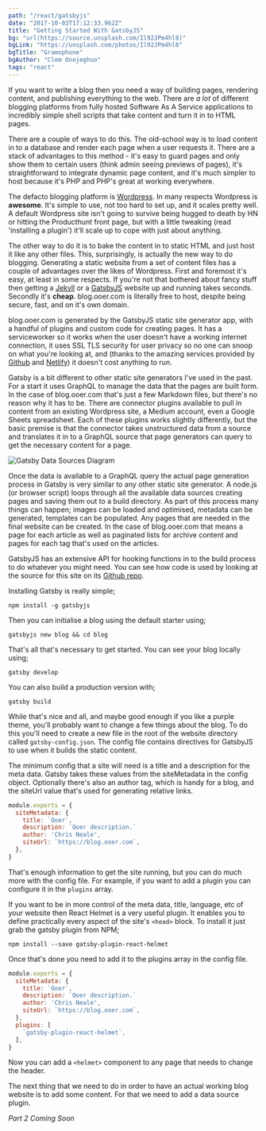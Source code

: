 ```yaml
---
path: "/react/gatsbyjs"
date: "2017-10-03T17:12:33.962Z"
title: "Getting Started With GatsbyJS"
bg: "url(https://source.unsplash.com/Il92JPm4hl8)"
bgLink: "https://unsplash.com/photos/Il92JPm4hl8"
bgTitle: "Gramophone"
bgAuthor: "Clem Onojeghuo"
tags: "react"
---
```


If you want to write a blog then you need a way of building pages, rendering content, and publishing everything to the web. There are *a lot* of different blogging platforms from fully hosted Software As A Service applications to incredibly simple shell scripts that take content and turn it in to HTML pages.

There are a couple of ways to do this. The old-school way is to load content in to a database and render each page when a user requests it. There are a stack of advantages to this method - it's easy to guard pages and only show them to certain users (think admin seeing previews of pages), it's straightforward to integrate dynamic page content, and it's much simpler to host because it's PHP and PHP's great at working everywhere.

The defacto blogging platform is [Wordpress](https://wordpress.com/). In many respects Wordpress is **awesome**. It's simple to use, not too hard to set up, and it scales pretty well. A default Wordpress site isn't going to survive being hugged to death by HN or hitting the Producthunt front page, but with a little tweaking (read 'installing a plugin') it'll scale up to cope with just about anything.

The other way to do it is to bake the content in to static HTML and just host it like any other files. This, surprisingly, is actually the new way to do blogging. Generating a static website from a set of content files has a couple of advantages over the likes of Wordpress. First and foremost it's easy, at least in some respects. If you're not that bothered about fancy stuff then getting a [Jekyll](https://jekyllrb.com/) or a [GatsbyJS](https://gatsbyjs.org) website up and running takes seconds. Secondly it's **cheap**. blog.ooer.com is literally free to host, despite being secure, fast, and on it's own domain.

blog.ooer.com is generated by the GatsbyJS static site generator app, with a handful of plugins and custom code for creating pages. It has a serviceworker so it works when the user doesn't have a working internet connection, it uses SSL TLS security for user privacy so no one can snoop on what you're looking at, and (thanks to the amazing services provided by [Github](https://github.com/) and [Netlify](https://www.netlify.com/)) it doesn't cost anything to run.

Gatsby is a bit different to other static site generators I've used in the past. For a start it uses GraphQL to manage the data that the pages are built form. In the case of blog.ooer.com that's just a few Markdown files, but there's no reason why it has to be. There are connector plugins available to pull in content from an existing Wordpress site, a Medium account, even a Google Sheets spreadsheet. Each of these plugins works slightly differently, but the basic premise is that the connector takes unstructured data from a source and translates it in to a GraphQL source that page generators can query to get the necessary content for a page.

![Gatsby Data Sources Diagram](/gatsby_data_sources.png)

Once the data is available to a GraphQL query the actual page generation process in Gatsby is very similar to any other static site generator. A node.js (or browser script) loops through all the available data sources creating pages and saving them out to a build directory. As part of this process many things can happen; images can be loaded and optimised, metadata can be generated, templates can be populated. Any pages that are needed in the final website can be created. In the case of blog.ooer.com that means a page for each article as well as paginated lists for archive content and pages for each tag that's used on the articles.

GatsbyJS has an extensive API for hooking functions in to the build process to do whatever you might need. You can see how code is used by looking at the source for this site on its [Github repo](https://github.com/onion2k/blog).

Installing Gatsby is really simple;

```
npm install -g gatsbyjs
```

Then you can initialise a blog using the default starter using;

```
gatsbyjs new blog && cd blog
```

That's all that's necessary to get started. You can see your blog locally using;

```
gatsby develop
```

You can also build a production version with;

```
gatsby build
```

While that's nice and all, and maybe good enough if you like a purple theme, you'll probably want to change a few things about the blog. To do this you'll need to create a new file in the root of the website directory called `gatsby-config.json`. The config file contains directives for GatsbyJS to use when it builds the static content.

The minimum config that a site will need is a title and a description for the meta data. Gatsby takes these values from the siteMetadata in the config object. Optionally there's also an author tag, which is handy for a blog, and the siteUrl value that's used for generating relative links.

```js
module.exports = {
  siteMetadata: {
    title: `Ooer`,
    description: `Ooer description.`
    author: 'Chris Neale',
    siteUrl: `https://blog.ooer.com`,
  },
}
```

That's enough information to get the site running, but you can do much more with the config file. For example, if you want to add a plugin you can configure it in the `plugins` array.

If you want to be in more control of the meta data, title, language, etc of your website then React Helmet is a very useful plugin. It enables you to define practically every aspect of the site's `<head>` block. To install it just grab the gatsby plugin from NPM;

```
npm install --save gatsby-plugin-react-helmet
```

Once that's done you need to add it to the plugins array in the config file.

```js
module.exports = {
  siteMetadata: {
    title: `Ooer`,
    description: `Ooer description.`
    author: 'Chris Neale',
    siteUrl: `https://blog.ooer.com`,
  },
  plugins: [
  	`gatsby-plugin-react-helmet`,
  ],
}
```

Now you can add a `<helmet>` component to any page that needs to change the header.

The next thing that we need to do in order to have an actual working blog website is to add some content. For that we need to add a data source plugin.

*Part 2 Coming Soon*